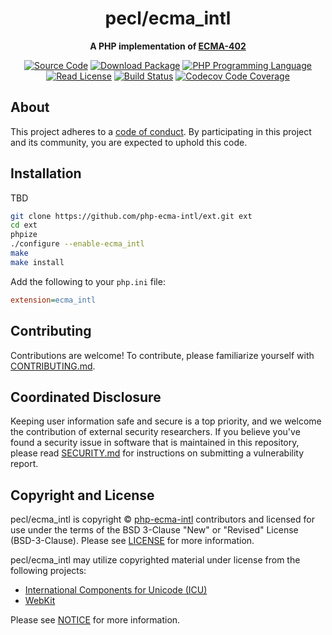<h1 align="center">pecl/ecma_intl</h1>

<p align="center">
    <strong>A PHP implementation of <a href="https://tc39.es/ecma402/#introduction">ECMA-402</a></strong>
</p>

<p align="center">
    <a href="https://github.com/php-ecma-intl/ext"><img src="https://img.shields.io/badge/source-pecl/ecma__intl-blue.svg?style=flat-square" alt="Source Code"></a>
    <a href="https://pecl.php.net/package/ecma_intl"><img src="https://img.shields.io/badge/release-n/a-yellow?style=flat-square" alt="Download Package"></a>
    <a href="https://php.net"><img src="https://img.shields.io/badge/php-%5E8.2-8892BF?style=flat-square" alt="PHP Programming Language"></a>
    <a href="https://github.com/php-ecma-intl/ext/blob/main/LICENSE"><img src="https://img.shields.io/badge/license-BSD--3--Clause-darkcyan?style=flat-square" alt="Read License"></a>
    <a href="https://github.com/php-ecma-intl/ext/actions/workflows/continuous-integration.yml"><img src="https://img.shields.io/github/actions/workflow/status/php-ecma-intl/ext/continuous-integration.yml?branch=main&style=flat-square&logo=github" alt="Build Status"></a>
    <a href="https://codecov.io/gh/php-ecma-intl/ext"><img src="https://img.shields.io/codecov/c/gh/php-ecma-intl/ext?label=codecov&logo=codecov&style=flat-square" alt="Codecov Code Coverage"></a>
</p>


## About

This project adheres to a [code of conduct](CODE_OF_CONDUCT.md).
By participating in this project and its community, you are expected to
uphold this code.


## Installation

TBD

``` bash
git clone https://github.com/php-ecma-intl/ext.git ext
cd ext
phpize
./configure --enable-ecma_intl
make
make install
```

Add the following to your `php.ini` file:

```ini
extension=ecma_intl
```


<!--
## Usage

Provide a brief description or short example of how to use this library.
If you need to provide more detailed examples, use the `docs/` directory
and provide a link here to the documentation.

``` php
use Ecma\Example;

$example = new Example();
echo $example->greet('fellow human');
```
-->


## Contributing

Contributions are welcome! To contribute, please familiarize yourself with
[CONTRIBUTING.md](CONTRIBUTING.md).


## Coordinated Disclosure

Keeping user information safe and secure is a top priority, and we welcome the
contribution of external security researchers. If you believe you've found a
security issue in software that is maintained in this repository, please read
[SECURITY.md](SECURITY.md) for instructions on submitting a vulnerability report.


## Copyright and License

pecl/ecma_intl is copyright © [php-ecma-intl](https://github.com/php-ecma-intl)
contributors and licensed for use under the terms of the BSD 3-Clause "New" or
"Revised" License (BSD-3-Clause). Please see [LICENSE](LICENSE) for more
information.

pecl/ecma_intl may utilize copyrighted material under license from the
following projects:

- [International Components for Unicode \(ICU\)](https://github.com/unicode-org/icu)
- [WebKit](https://github.com/WebKit/WebKit)

Please see [NOTICE](NOTICE) for more information.
